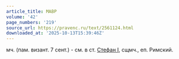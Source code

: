 ```yaml
---
article_title: МАВР
volume: '42'
page_numbers: '219'
source_url: https://pravenc.ru/text/2561124.html
downloaded_at: '2025-10-13T15:39:46Z'
---
```


мч. (пам. визант. 7 сент.) - см. в ст. [Стефан I](<https://pravenc.ru/text/Стефан I.html>), сщмч., еп. Римский.
